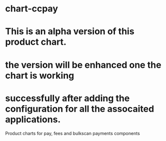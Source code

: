 # chart-ccpay
# This is an alpha version of this product chart.
# the version will be enhanced one the chart is working
# successfully after adding the configuration for all the assocaited applications.
Product charts for pay, fees and bulkscan payments components

